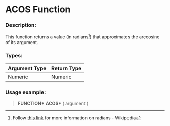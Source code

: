 # ACOS Function

### Description:
This function returns a value (in radians[^1]) that approximates the arccosine of its argument.

### Types:

| Argument Type | Return Type |
| ------------- | ----------- |
| Numeric       | Numeric     |

### Usage example:

> **FUNCTION\*** **ACOS\*** ( argument )

[^1]: Follow [this link](https://en.wikipedia.org/wiki/Radian) 
  for more information on radians - Wikipedia
